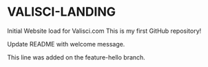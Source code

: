 # VALISCI-LANDING
Initial Website load for Valisci.com
This is my first GitHub repository!


Update README with welcome message.

This line was added on the feature-hello branch.
